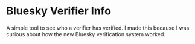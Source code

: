 # Bluesky Verifier Info

A simple tool to see who a verifier has verified. I made this because I was curious about how the new Bluesky verification system worked.